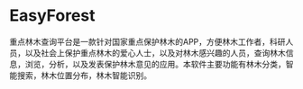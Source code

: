 # EasyForest
重点林木查询平台是一款针对国家重点保护林木的APP，方便林木工作者，科研人员，以及社会上保护重点林木的爱心人士，以及对林木感兴趣的人员，查询林木信息，浏览，分析，以及发表保护林木意见的应用。本软件主要功能有林木分类，智能搜索，林木位置分布，林木智能识别。
